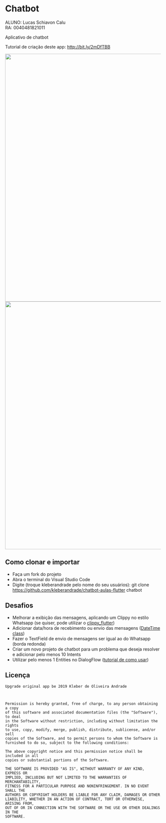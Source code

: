 # Chatbot


ALUNO: Lucas Schiavon Calu  
RA: 0040481821011

Aplicativo de chatbot

Tutorial de criação deste app: http://bit.ly/2mDfTBB

<p align="center">
    <img src="https://github.com/lucascalu/teste3/blob/master/versao_atual_chatbot-aulas-flutter-master/a1.jpg" width="800"/>
    <img src="https://github.com/lucascalu/teste3/blob/master/versao_atual_chatbot-aulas-flutter-master/a1.jpg" width="800"/>
</p>

## Como clonar e importar

-   Faça um fork do projeto
-   Abra o terminal do Visual Studio Code
-   Digite (troque kleberandrade pelo nome do seu usuários): git clone https://github.com/kleberandrade/chatbot-aulas-flutter chatbot

## Desafios

- Melhorar a exibição das mensagens, aplicando um Clippy no estilo Whatsapp (se quiser, pode utilizar o [clippy_flutter](https://pub.dev/packages/clippy_flutter))
- Adicionar data/hora de recebimento ou envio das mensagens ([DateTime class](https://api.flutter.dev/flutter/dart-core/DateTime-class.html))
- Fazer o TextField de envio de mensagens ser igual ao do Whatsapp (borda redonda)
- Criar um novo projeto de chatbot para um problema que deseja resolver e adicionar pelo menos 10 Intents
- Utilizar pelo menos 1 Entities no DialogFlow ([tutorial de como usar](https://www.youtube.com/watch?v=3ePcMGW5cjo))

## Licença

    Upgrade original app be 2019 Kleber de Oliveira Andrade


    
    Permission is hereby granted, free of charge, to any person obtaining a copy
    of this software and associated documentation files (the "Software"), to deal
    in the Software without restriction, including without limitation the rights
    to use, copy, modify, merge, publish, distribute, sublicense, and/or sell
    copies of the Software, and to permit persons to whom the Software is
    furnished to do so, subject to the following conditions:
    
    The above copyright notice and this permission notice shall be included in all
    copies or substantial portions of the Software.
    
    THE SOFTWARE IS PROVIDED "AS IS", WITHOUT WARRANTY OF ANY KIND, EXPRESS OR
    IMPLIED, INCLUDING BUT NOT LIMITED TO THE WARRANTIES OF MERCHANTABILITY,
    FITNESS FOR A PARTICULAR PURPOSE AND NONINFRINGEMENT. IN NO EVENT SHALL THE
    AUTHORS OR COPYRIGHT HOLDERS BE LIABLE FOR ANY CLAIM, DAMAGES OR OTHER
    LIABILITY, WHETHER IN AN ACTION OF CONTRACT, TORT OR OTHERWISE, ARISING FROM,
    OUT OF OR IN CONNECTION WITH THE SOFTWARE OR THE USE OR OTHER DEALINGS IN THE
    SOFTWARE.
